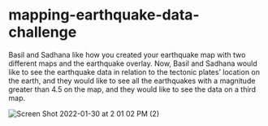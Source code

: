 # mapping-earthquake-data-challenge
Basil and Sadhana like how you created your earthquake map with two different maps and the earthquake overlay. Now, Basil and Sadhana would like to see the earthquake data in relation to the tectonic plates’ location on the earth, and they would like to see all the earthquakes with a magnitude greater than 4.5 on the map, and they would like to see the data on a third map.


![Screen Shot 2022-01-30 at 2 01 02 PM (2)](https://user-images.githubusercontent.com/92552837/151713682-b7b3a816-5050-48c3-bbb2-40a6085fcbfe.png)

